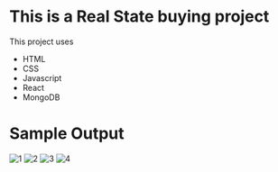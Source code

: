 # This is a Real State buying project
This project uses
- HTML
- CSS
- Javascript
- React
- MongoDB

# Sample Output
![1](https://github.com/user-attachments/assets/873ce2c7-1115-4e5d-84c1-e459481e4c8b)
![2](https://github.com/user-attachments/assets/644323ca-2e0e-4ac1-97b8-67abe444910e)
![3](https://github.com/user-attachments/assets/75127ffa-25cd-4b4d-acd8-06bd92c090d6)
![4](https://github.com/user-attachments/assets/7aac76b5-579e-49ff-99d3-c42964930895)

